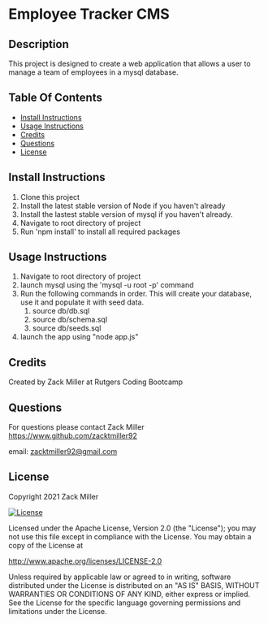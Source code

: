 # Employee Tracker CMS

## Description
This project is designed to create a web application that allows a user to manage a team of employees in a mysql database.

## Table Of Contents
* [Install Instructions](#Install-Instructions)
* [Usage Instructions](#Usage-Instructions)
* [Credits](#Credits)
* [Questions](#Questions)
* [License](#License)


## Install Instructions
1. Clone this project
2. Install the latest stable version of Node if you haven't already
3. Install the lastest stable version of mysql if you haven't already.
3. Navigate to root directory of project
4. Run 'npm install' to install all required packages


## Usage Instructions
1. Navigate to root directory of project
2. launch mysql using the 'mysql -u root -p' command
3. Run the following commands in order. This will create your database, use it and populate it with seed data.
    1. source db/db.sql
    2. source db/schema.sql
    3. source db/seeds.sql
4. launch the app using "node app.js"



## Credits
Created by Zack Miller at Rutgers Coding Bootcamp


## Questions
For questions please contact Zack Miller
https://www.github.com/zacktmiller92

email: zacktmiller92@gmail.com


## License

Copyright 2021 Zack Miller

[![License](https://img.shields.io/badge/License-Apache%202.0-blue.svg)](http://www.apache.org/licenses/LICENSE-2.0)

Licensed under the Apache License, Version 2.0 (the "License");
you may not use this file except in compliance with the License.
You may obtain a copy of the License at

http://www.apache.org/licenses/LICENSE-2.0

Unless required by applicable law or agreed to in writing, software
distributed under the License is distributed on an "AS IS" BASIS,
WITHOUT WARRANTIES OR CONDITIONS OF ANY KIND, either express or implied.
See the License for the specific language governing permissions and
limitations under the License.
